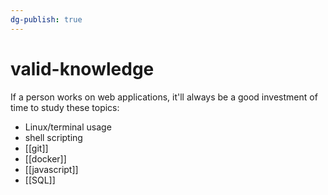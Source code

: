 ```yaml
---
dg-publish: true
---
```

# valid-knowledge

If a person works on web applications, it'll always be a good investment of time to study these topics:

- Linux/terminal usage
- shell scripting
- [[git]]
- [[docker]]
- [[javascript]]
- [[SQL]]